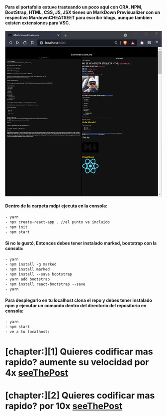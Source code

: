 #### Para el portafolio estuve trasteando un poco aqui con CRA, NPM, BootStrap, HTML, CSS, JS, JSX tienes un MarkDown Previsualizer con un respectivo MardownCHEATSEET para escribir blogs, aunque tambien existen extensiones para VSC.

<img src="./mDpScreenshot.png" alt="ScreenshotmDp"/>

#### Dentro de la carpeta mdp/ ejecuta en la consola:

```
- yarn
- npx create-react-app . //el punto va incluido
- npm init
- npm start  
```

#### Si no le gustó, Entonces debes tener instalado marked, bootstrap con la consola: 
```
- yarn
- npm install -g marked
- npm install marked
- npm install --save bootstrap
- yarn add bootstrap
- npm install react-bootstrap --save
- yarn
```

#### Para desplegarlo en tu localhost clona el repo y debes tener instalado npm y ejecutar un comando dentro del directorio del repositorio en consola:

```
- yarn
- npm start
- ve a tu localhost:
```

# **[chapter:][1]** Quieres codificar mas rapido? aumente su velocidad por 4x [seeThePost](https://github.com/rroderickk/Node.git)

# **[chapter:][2]** Quieres codificar mas rapido? por 10x [seeThePost](https://github.com/rroderickk/Node/tree/master/modulos)